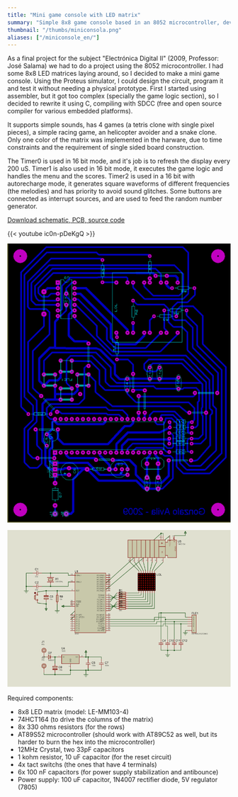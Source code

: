 ```yaml
---
title: "Mini game console with LED matrix"
summary: "Simple 8x8 game console based in an 8052 microcontroller, developed in C."
thumbnail: "/thumbs/miniconsola.png"
aliases: ["/miniconsole_en/"]
---
```

As a final project for the subject "Electrónica Digital II" (2009, Professor: José Salama) we had to do a project using the 8052 microcontroller. I had some 8x8 LED matrices laying around, so I decided to make a mini game console. Using the Proteus simulator, I could design the circuit, program it and test it without needing a physical prototype. First I started using assembler, but it got too complex (specially the game logic section), so I decided to rewrite it using C, compiling with SDCC (free and open source compiler for various embedded platforms). 

It supports simple sounds, has 4 games (a tetris clone with single pixel pieces), a simple racing game, an helicopter avoider and a snake clone. Only one color of the matrix was implemented in the harware, due to time constraints and the requirement of single sided board construction.

The Timer0 is used in 16 bit mode, and it's job is to refresh the display every 200 uS. Timer1 is also used in 16 bit mode, it executes the game logic and handles the menu and the scores. Timer2 is used in a 16 bit with autorecharge mode, it generates square waveforms of different frequencies (the melodies) and has priority to avoid sound glitches. Some buttons are connected as interrupt sources, and are used to feed the random number generator.

[Download schematic, PCB, source code](/downloads/miniconsola.zip)

{{< youtube ic0n-pDeKgQ >}}

![Mini game console, PCB](/images/consolalyt.png)

![Mini game console, schematic AT89S52](/images/consolasch.png)

Required components:
* 8x8 LED matrix (model: LE-MM103-4)
* 74HCT164 (to drive the columns of the matrix)
* 8x 330 ohms resistors (for the rows)
* AT89S52 microcontroller (should work with AT89C52 as well, but its harder to burn the hex into the microcontroller)
* 12MHz Crystal, two 33pF capacitors
* 1 kohm resistor, 10 uF capacitor (for the reset circuit)
* 4x tact switchs (the ones that have 4 terminals)
* 6x 100 nF capacitors (for power supply stabilization and antibounce)
* Power supply: 100 uF capacitor, 1N4007 rectifier diode, 5V regulator (7805)
